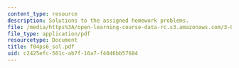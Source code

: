 ```yaml
---
content_type: resource
description: Solutions to the assigned homework problems.
file: /media/https%3A/open-learning-course-data-rc.s3.amazonaws.com/3-012-fundamentals-of-materials-science-fall-2005/c2425efc561cab7f16a7f4046bb57684_f04ps6_sol.pdf
file_type: application/pdf
resourcetype: Document
title: f04ps6_sol.pdf
uid: c2425efc-561c-ab7f-16a7-f4046bb57684
---
```

